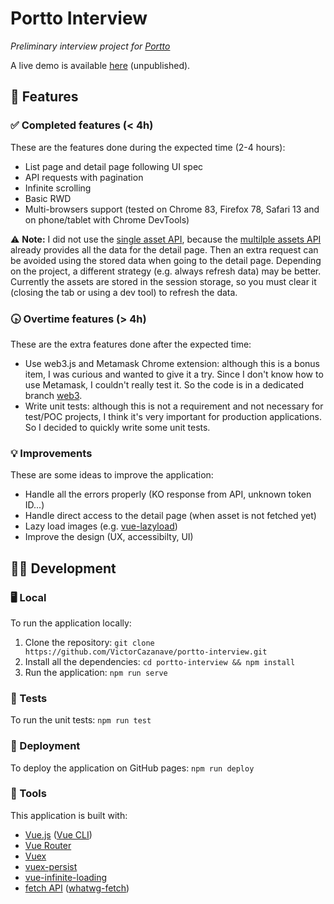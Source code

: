 # Portto Interview

_Preliminary interview project for [Portto](https://portto.io/)_

A live demo is available [here](https://victorcazanave.github.io/portto-interview/) (unpublished).

## 🎯 Features

### ✅ Completed features (< 4h)

These are the features done during the expected time (2-4 hours):
* List page and detail page following UI spec
* API requests with pagination
* Infinite scrolling
* Basic RWD
* Multi-browsers support (tested on Chrome 83, Firefox 78, Safari 13 and on phone/tablet with Chrome DevTools)

⚠️ **Note:** I did not use the [single asset API](https://docs.opensea.io/reference#retrieving-a-single-asset), because the [multilple assets API](https://docs.opensea.io/reference#getting-assets) already provides all the data for the detail page. Then an extra request can be avoided using the stored data when going to the detail page. Depending on the project, a different strategy (e.g. always refresh data) may be better.
Currently the assets are stored in the session storage, so you must clear it (closing the tab or using a dev tool) to refresh the data.

### 🕟 Overtime features (> 4h)

These are the extra features done after the expected time:
* Use web3.js and Metamask Chrome extension: although this is a bonus item, I was curious and wanted to give it a try. Since I don't know how to use Metamask, I couldn't really test it. So the code is in a dedicated branch [web3](https://github.com/VictorCazanave/portto-interview/tree/web3).
* Write unit tests: although this is not a requirement and not necessary for test/POC projects, I think it's very important for production applications. So I decided to quickly write some unit tests.

### 💡 Improvements

These are some ideas to improve the application:
* Handle all the errors properly (KO response from API, unknown token ID...)
* Handle direct access to the detail page (when asset is not fetched yet)
* Lazy load images (e.g. [vue-lazyload](https://www.npmjs.com/package/vue-lazyload))
* Improve the design (UX, accessibilty, UI)

## 👨‍💻 Development

### 🖥️ Local

To run the application locally:
1. Clone the repository: `git clone https://github.com/VictorCazanave/portto-interview.git`
2. Install all the dependencies: `cd portto-interview && npm install`
3. Run the application: `npm run serve`

### 🧪 Tests

To run the unit tests: `npm run test`

### 🚀 Deployment

To deploy the application on GitHub pages: `npm run deploy`

### 🔧 Tools

This application is built with:
* [Vue.js](https://vuejs.org/) ([Vue CLI](https://cli.vuejs.org/))
* [Vue Router](https://router.vuejs.org/)
* [Vuex](https://vuex.vuejs.org/)
* [vuex-persist](https://www.npmjs.com/package/vuex-persist)
* [vue-infinite-loading](https://www.npmjs.com/package/vue-infinite-loading)
* [fetch API](https://developer.mozilla.org/en-US/docs/Web/API/Fetch_API) ([whatwg-fetch](https://www.npmjs.com/package/whatwg-fetch))

